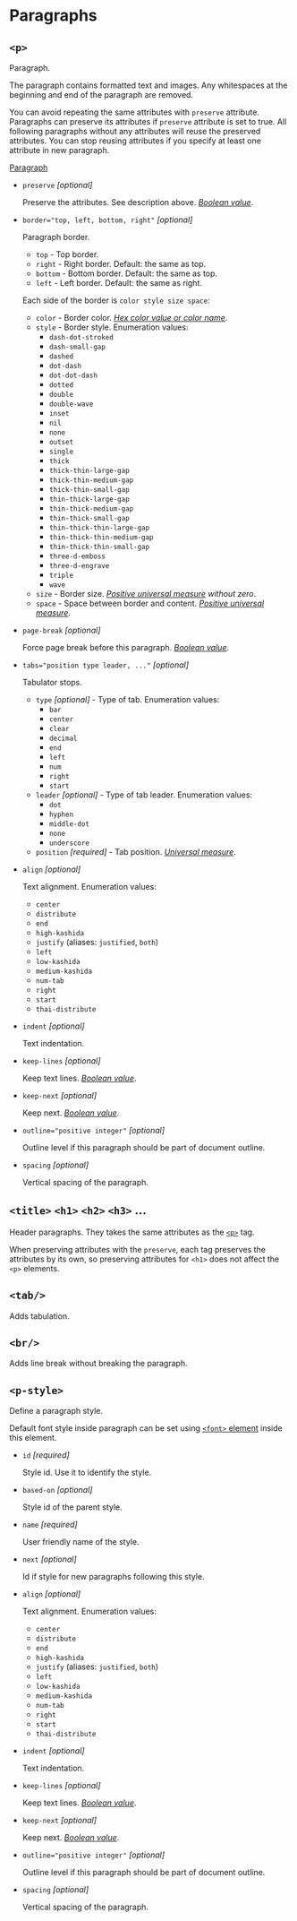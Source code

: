 # Paragraphs

## `<p>`

<!-- >>> pTag -->

Paragraph.

The paragraph contains formatted text and images.
Any whitespaces at the beginning and end of the paragraph are removed.

You can avoid repeating the same attributes with `preserve` attribute.
Paragraphs can preserve its attributes if `preserve` attribute is set to true.
All following paragraphs without any attributes will reuse the preserved attributes.
You can stop reusing attributes if you specify at least one attribute in new paragraph.

[Paragraph](https://docx.js.org/api/Paragraph.html)

* `preserve` *[optional]*
  
  Preserve the attributes. See description above. *[Boolean value](attributes.md#boolean-value)*.

* `border="top, left, bottom, right"` *[optional]*
  
  Paragraph border. 
  * `top` - Top border.
  * `right` - Right border. Default: the same as top.
  * `bottom` - Bottom border. Default: the same as top.
  * `left` - Left border. Default: the same as right.
  
  Each side of the border is `color style size space`: 
  * `color` - Border color. *[Hex color value or color name](attributes.md#color)*.
  * `style` - Border style. Enumeration values:
    * `dash-dot-stroked`
    * `dash-small-gap`
    * `dashed`
    * `dot-dash`
    * `dot-dot-dash`
    * `dotted`
    * `double`
    * `double-wave`
    * `inset`
    * `nil`
    * `none`
    * `outset`
    * `single`
    * `thick`
    * `thick-thin-large-gap`
    * `thick-thin-medium-gap`
    * `thick-thin-small-gap`
    * `thin-thick-large-gap`
    * `thin-thick-medium-gap`
    * `thin-thick-small-gap`
    * `thin-thick-thin-large-gap`
    * `thin-thick-thin-medium-gap`
    * `thin-thick-thin-small-gap`
    * `three-d-emboss`
    * `three-d-engrave`
    * `triple`
    * `wave`
  * `size` - Border size. *[Positive universal measure](attributes.md#positive-universal-measure) without zero*.
  * `space` - Space between border and content. *[Positive universal measure](attributes.md#positive-universal-measure)*.

* `page-break` *[optional]*
  
  Force page break before this paragraph. *[Boolean value](attributes.md#boolean-value)*.

* `tabs="position type leader, ..."` *[optional]*
  
  Tabulator stops. 
  * `type` *[optional]* - Type of tab. Enumeration values:
    * `bar`
    * `center`
    * `clear`
    * `decimal`
    * `end`
    * `left`
    * `num`
    * `right`
    * `start`
  * `leader` *[optional]* - Type of tab leader. Enumeration values:
    * `dot`
    * `hyphen`
    * `middle-dot`
    * `none`
    * `underscore`
  * `position` *[required]* - Tab position. *[Universal measure](attributes.md#universal-measure)*.

* `align` *[optional]*
  
  Text alignment. Enumeration values:
  * `center`
  * `distribute`
  * `end`
  * `high-kashida`
  * `justify` (aliases: `justified`, `both`)
  * `left`
  * `low-kashida`
  * `medium-kashida`
  * `num-tab`
  * `right`
  * `start`
  * `thai-distribute`

* `indent` *[optional]*
  
  Text indentation.

* `keep-lines` *[optional]*
  
  Keep text lines. *[Boolean value](attributes.md#boolean-value)*.

* `keep-next` *[optional]*
  
  Keep next. *[Boolean value](attributes.md#boolean-value)*.

* `outline="positive integer"` *[optional]*
  
  Outline level if this paragraph should be part of document outline.

* `spacing` *[optional]*
  
  Vertical spacing of the paragraph.

<!-- <<< -->

## `<title>` `<h1>` `<h2>` `<h3>` ...

Header paragraphs. They takes the same attributes as the [`<p>`](#p) tag.

When preserving attributes with the `preserve`,
each tag preserves the attributes by its own, so preserving attributes
for `<h1>` does not affect the `<p>` elements.

## `<tab/>`

<!-- >>> tabTag -->

Adds tabulation.

<!-- <<< -->

## `<br/>`

<!-- >>> brTag -->

Adds line break without breaking the paragraph.

<!-- <<< -->

## `<p-style>`

<!-- >>> pStyleTag -->

Define a paragraph style.

Default font style inside paragraph can be set using
[`<font>` element](format.md#font) inside this element.

* `id` *[required]*
  
  Style id. Use it to identify the style.

* `based-on` *[optional]*
  
  Style id of the parent style.

* `name` *[required]*
  
  User friendly name of the style.

* `next` *[optional]*
  
  Id if style for new paragraphs following this style.

* `align` *[optional]*
  
  Text alignment. Enumeration values:
  * `center`
  * `distribute`
  * `end`
  * `high-kashida`
  * `justify` (aliases: `justified`, `both`)
  * `left`
  * `low-kashida`
  * `medium-kashida`
  * `num-tab`
  * `right`
  * `start`
  * `thai-distribute`

* `indent` *[optional]*
  
  Text indentation.

* `keep-lines` *[optional]*
  
  Keep text lines. *[Boolean value](attributes.md#boolean-value)*.

* `keep-next` *[optional]*
  
  Keep next. *[Boolean value](attributes.md#boolean-value)*.

* `outline="positive integer"` *[optional]*
  
  Outline level if this paragraph should be part of document outline.

* `spacing` *[optional]*
  
  Vertical spacing of the paragraph.

<!-- <<< -->
